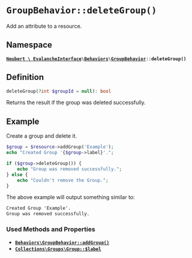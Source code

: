 # `GroupBehavior::deleteGroup()`

Add an attribute to a resource.

## Namespace

[**`Neubert \ EvalancheInterface`**](../../index.md)`\`[**`Behaviors`**](../../index.md#behaviors)`\`[**`GroupBehavior`**](../GroupBehavior.md)`::`**`deleteGroup()`**

## Definition

```php
deleteGroup(?int $groupId = null): bool
```

Returns the result if the group was deleted successfully.

## Example

Create a group and delete it.

```php
$group = $resource->addGroup('Example');
echo "Created Group '{$group->label}'.";

if ($group->deleteGroup()) {
    echo "Group was removed successfully.";
} else {
    echo "Couldn't remove the Group.";
}
```

The above example will output something similar to:

```txt
Created Group 'Example'.
Group was removed successfully.
```

### Used Methods and Properties
- [**`Behaviors\GroupBehavior::addGroup()`**](addGroup.md)
- [**`Collections\Groups\Group::$label`**](#)
